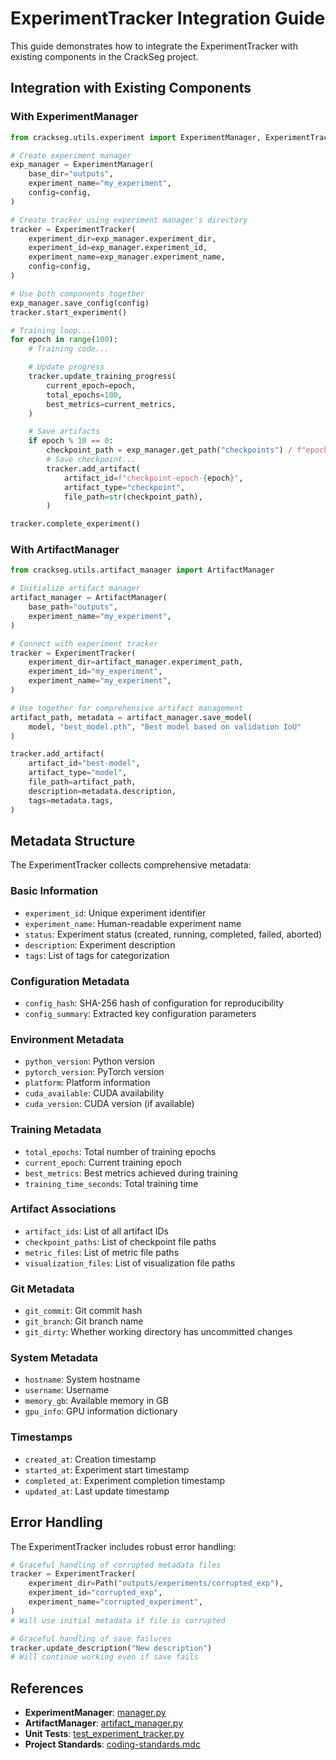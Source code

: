 # ExperimentTracker Integration Guide

This guide demonstrates how to integrate the ExperimentTracker with existing components
in the CrackSeg project.

## Integration with Existing Components

### With ExperimentManager

```python
from crackseg.utils.experiment import ExperimentManager, ExperimentTracker

# Create experiment manager
exp_manager = ExperimentManager(
    base_dir="outputs",
    experiment_name="my_experiment",
    config=config,
)

# Create tracker using experiment manager's directory
tracker = ExperimentTracker(
    experiment_dir=exp_manager.experiment_dir,
    experiment_id=exp_manager.experiment_id,
    experiment_name=exp_manager.experiment_name,
    config=config,
)

# Use both components together
exp_manager.save_config(config)
tracker.start_experiment()

# Training loop...
for epoch in range(100):
    # Training code...

    # Update progress
    tracker.update_training_progress(
        current_epoch=epoch,
        total_epochs=100,
        best_metrics=current_metrics,
    )

    # Save artifacts
    if epoch % 10 == 0:
        checkpoint_path = exp_manager.get_path("checkpoints") / f"epoch_{epoch}.pth"
        # Save checkpoint...
        tracker.add_artifact(
            artifact_id=f"checkpoint-epoch-{epoch}",
            artifact_type="checkpoint",
            file_path=str(checkpoint_path),
        )

tracker.complete_experiment()
```

### With ArtifactManager

```python
from crackseg.utils.artifact_manager import ArtifactManager

# Initialize artifact manager
artifact_manager = ArtifactManager(
    base_path="outputs",
    experiment_name="my_experiment",
)

# Connect with experiment tracker
tracker = ExperimentTracker(
    experiment_dir=artifact_manager.experiment_path,
    experiment_id="my_experiment",
    experiment_name="my_experiment",
)

# Use together for comprehensive artifact management
artifact_path, metadata = artifact_manager.save_model(
    model, "best_model.pth", "Best model based on validation IoU"
)

tracker.add_artifact(
    artifact_id="best-model",
    artifact_type="model",
    file_path=artifact_path,
    description=metadata.description,
    tags=metadata.tags,
)
```

## Metadata Structure

The ExperimentTracker collects comprehensive metadata:

### Basic Information

- `experiment_id`: Unique experiment identifier
- `experiment_name`: Human-readable experiment name
- `status`: Experiment status (created, running, completed, failed, aborted)
- `description`: Experiment description
- `tags`: List of tags for categorization

### Configuration Metadata

- `config_hash`: SHA-256 hash of configuration for reproducibility
- `config_summary`: Extracted key configuration parameters

### Environment Metadata

- `python_version`: Python version
- `pytorch_version`: PyTorch version
- `platform`: Platform information
- `cuda_available`: CUDA availability
- `cuda_version`: CUDA version (if available)

### Training Metadata

- `total_epochs`: Total number of training epochs
- `current_epoch`: Current training epoch
- `best_metrics`: Best metrics achieved during training
- `training_time_seconds`: Total training time

### Artifact Associations

- `artifact_ids`: List of all artifact IDs
- `checkpoint_paths`: List of checkpoint file paths
- `metric_files`: List of metric file paths
- `visualization_files`: List of visualization file paths

### Git Metadata

- `git_commit`: Git commit hash
- `git_branch`: Git branch name
- `git_dirty`: Whether working directory has uncommitted changes

### System Metadata

- `hostname`: System hostname
- `username`: Username
- `memory_gb`: Available memory in GB
- `gpu_info`: GPU information dictionary

### Timestamps

- `created_at`: Creation timestamp
- `started_at`: Experiment start timestamp
- `completed_at`: Experiment completion timestamp
- `updated_at`: Last update timestamp

## Error Handling

The ExperimentTracker includes robust error handling:

```python
# Graceful handling of corrupted metadata files
tracker = ExperimentTracker(
    experiment_dir=Path("outputs/experiments/corrupted_exp"),
    experiment_id="corrupted_exp",
    experiment_name="corrupted_experiment",
)
# Will use initial metadata if file is corrupted

# Graceful handling of save failures
tracker.update_description("New description")
# Will continue working even if save fails
```

## References

- **ExperimentManager**: [manager.py](src/crackseg/utils/experiment/manager.py)
- **ArtifactManager**: [artifact_manager.py](src/crackseg/utils/artifact_manager/core.py)
- **Unit Tests**: [test_experiment_tracker.py](tests/unit/utils/test_experiment_tracker.py)
- **Project Standards**: [coding-standards.mdc](.cursor/rules/coding-standards.mdc)
